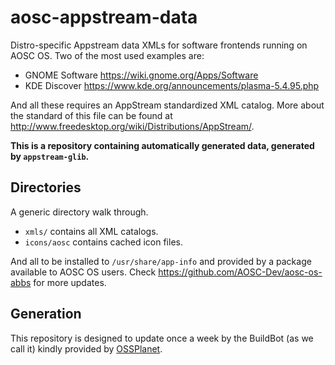 # aosc-appstream-data
Distro-specific Appstream data XMLs for software frontends running on AOSC OS. Two of the most used examples are:

- GNOME Software  https://wiki.gnome.org/Apps/Software
- KDE Discover    https://www.kde.org/announcements/plasma-5.4.95.php

And all these requires an AppStream standardized XML catalog. More about the standard of this file can be found at http://www.freedesktop.org/wiki/Distributions/AppStream/.

**This is a repository containing automatically generated data, generated by `appstream-glib`.**

## Directories
A generic directory walk through.

- `xmls/` contains all XML catalogs.
- `icons/aosc` contains cached icon files.

And all to be installed to `/usr/share/app-info` and provided by a package available to AOSC OS users. Check https://github.com/AOSC-Dev/aosc-os-abbs for more updates.

## Generation
This repository is designed to update once a week by the BuildBot (as we call it) kindly provided by [OSSPlanet](https://github.com/OSSPlanet).
